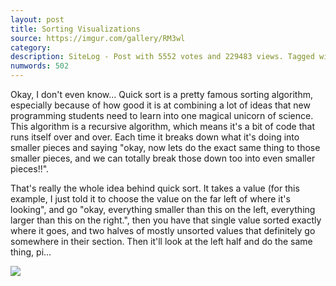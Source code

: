 ```yaml
---
layout: post
title: Sorting Visualizations
source: https://imgur.com/gallery/RM3wl
category: 
description: SiteLog - Post with 5552 votes and 229483 views. Tagged with rainbow, satisfying, visualization, algorithms, sorting; Shared by FishyMcFishFace. Sorting Visualizations
numwords: 502
---
```


Okay, I don't even know... Quick sort is a pretty famous sorting algorithm, especially because of how good it is at combining a lot of ideas that new programming students need to learn into one magical unicorn of science. This algorithm is a recursive algorithm, which means it's a bit of code that runs itself over and over. Each time it breaks down what it's doing into smaller pieces and saying "okay, now lets do the exact same thing to those smaller pieces, and we can totally break those down too into even smaller pieces!!".

That's really the whole idea behind quick sort. It takes a value (for this example, I just told it to choose the value on the far left of where it's looking", and go "okay, everything smaller than this on the left, everything larger than this on the right.", then you have that single value sorted exactly where it goes, and two halves of mostly unsorted values that definitely go somewhere in their section. Then it'll look at the left half and do the same thing, pi...

![](https://i.imgur.com/lqbv0fw.jpg?fb)
<!--description-->